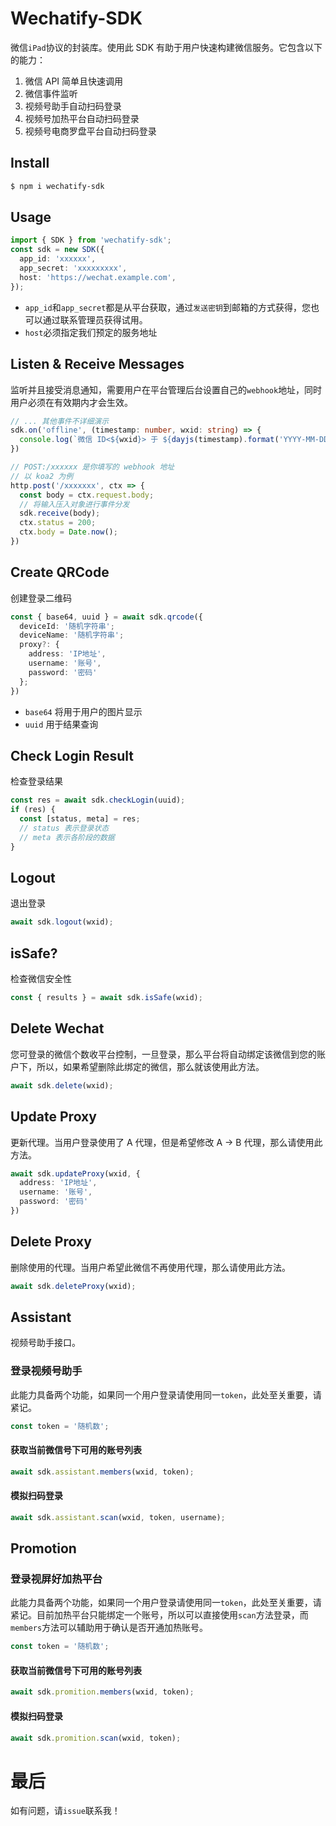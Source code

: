 # Wechatify-SDK

微信`iPad`协议的封装库。使用此 SDK 有助于用户快速构建微信服务。它包含以下的能力：

1. 微信 API 简单且快速调用
2. 微信事件监听
3. 视频号助手自动扫码登录
4. 视频号加热平台自动扫码登录
5. 视频号电商罗盘平台自动扫码登录

## Install

```bash
$ npm i wechatify-sdk
```

## Usage

```ts
import { SDK } from 'wechatify-sdk';
const sdk = new SDK({
  app_id: 'xxxxxx',
  app_secret: 'xxxxxxxxx',
  host: 'https://wechat.example.com',
});
```

- `app_id`和`app_secret`都是从平台获取，通过`发送密钥`到邮箱的方式获得，您也可以通过联系管理员获得试用。
- `host`必须指定我们预定的服务地址

## Listen & Receive Messages

监听并且接受消息通知，需要用户在平台管理后台设置自己的`webhook`地址，同时用户必须在有效期内才会生效。

```ts
// ... 其他事件不详细演示
sdk.on('offline', (timestamp: number, wxid: string) => {
  console.log(`微信 ID<${wxid}> 于 ${dayjs(timestamp).format('YYYY-MM-DD HH:mm:ss')} 下线！`)
})

// POST:/xxxxxx 是你填写的 webhook 地址
// 以 koa2 为例
http.post('/xxxxxxx', ctx => {
  const body = ctx.request.body;
  // 将输入压入对象进行事件分发
  sdk.receive(body);
  ctx.status = 200;
  ctx.body = Date.now();
})
```

## Create QRCode

创建登录二维码

```ts
const { base64, uuid } = await sdk.qrcode({
  deviceId: '随机字符串';
  deviceName: '随机字符串';
  proxy?: {
    address: 'IP地址',
    username: '账号',
    password: '密码'
  };
})
```

- `base64` 将用于用户的图片显示
- `uuid` 用于结果查询

## Check Login Result

检查登录结果

```ts
const res = await sdk.checkLogin(uuid);
if (res) {
  const [status, meta] = res;
  // status 表示登录状态
  // meta 表示各阶段的数据
}
```

## Logout

退出登录

```ts
await sdk.logout(wxid);
```

## isSafe?

检查微信安全性

```ts
const { results } = await sdk.isSafe(wxid);
```

## Delete Wechat

您可登录的微信个数收平台控制，一旦登录，那么平台将自动绑定该微信到您的账户下，所以，如果希望删除此绑定的微信，那么就该使用此方法。

```ts
await sdk.delete(wxid);
```

## Update Proxy

更新代理。当用户登录使用了 A 代理，但是希望修改 A -> B 代理，那么请使用此方法。

```ts
await sdk.updateProxy(wxid, {
  address: 'IP地址',
  username: '账号',
  password: '密码'
})
```

## Delete Proxy

删除使用的代理。当用户希望此微信不再使用代理，那么请使用此方法。

```ts
await sdk.deleteProxy(wxid);
```

## Assistant

视频号助手接口。

### 登录视频号助手

此能力具备两个功能，如果同一个用户登录请使用同一`token`，此处至关重要，请紧记。

```ts
const token = '随机数';
```

#### 获取当前微信号下可用的账号列表

```ts
await sdk.assistant.members(wxid, token);
```

#### 模拟扫码登录

```ts
await sdk.assistant.scan(wxid, token, username);
```

## Promotion

### 登录视屏好加热平台

此能力具备两个功能，如果同一个用户登录请使用同一`token`，此处至关重要，请紧记。目前加热平台只能绑定一个账号，所以可以直接使用`scan`方法登录，而`members`方法可以辅助用于确认是否开通加热账号。

```ts
const token = '随机数';
```

#### 获取当前微信号下可用的账号列表

```ts
await sdk.promition.members(wxid, token);
```

#### 模拟扫码登录

```ts
await sdk.promition.scan(wxid, token);
```

# 最后

如有问题，请`issue`联系我！
